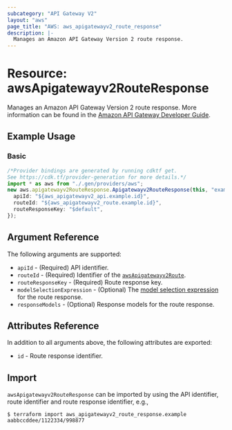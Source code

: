 ```yaml
---
subcategory: "API Gateway V2"
layout: "aws"
page_title: "AWS: aws_apigatewayv2_route_response"
description: |-
  Manages an Amazon API Gateway Version 2 route response.
---
```


# Resource: awsApigatewayv2RouteResponse

Manages an Amazon API Gateway Version 2 route response.
More information can be found in the [Amazon API Gateway Developer Guide](https://docs.aws.amazon.com/apigateway/latest/developerguide/apigateway-websocket-api.html).

## Example Usage

### Basic

```typescript
/*Provider bindings are generated by running cdktf get.
See https://cdk.tf/provider-generation for more details.*/
import * as aws from "./.gen/providers/aws";
new aws.apigatewayv2RouteResponse.Apigatewayv2RouteResponse(this, "example", {
  apiId: "${aws_apigatewayv2_api.example.id}",
  routeId: "${aws_apigatewayv2_route.example.id}",
  routeResponseKey: "$default",
});

```

## Argument Reference

The following arguments are supported:

* `apiId` - (Required) API identifier.
* `routeId` - (Required) Identifier of the [`awsApigatewayv2Route`](/docs/providers/aws/r/apigatewayv2_route.html).
* `routeResponseKey` - (Required) Route response key.
* `modelSelectionExpression` - (Optional) The [model selection expression](https://docs.aws.amazon.com/apigateway/latest/developerguide/apigateway-websocket-api-selection-expressions.html#apigateway-websocket-api-model-selection-expressions) for the route response.
* `responseModels` - (Optional) Response models for the route response.

## Attributes Reference

In addition to all arguments above, the following attributes are exported:

* `id` - Route response identifier.

## Import

`awsApigatewayv2RouteResponse` can be imported by using the API identifier, route identifier and route response identifier, e.g.,

```console
$ terraform import aws_apigatewayv2_route_response.example aabbccddee/1122334/998877
```
